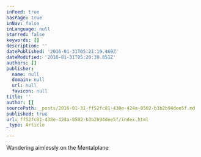 ```yaml
---
inFeed: true
hasPage: true
inNav: false
inLanguage: null
starred: false
keywords: []
description: ''
datePublished: '2016-01-31T05:21:19.469Z'
dateModified: '2016-01-31T05:20:30.851Z'
authors: []
publisher:
  name: null
  domain: null
  url: null
  favicon: null
title: ''
author: []
sourcePath: _posts/2016-01-31-ff52fc81-438e-424a-8502-b3b2b94dee5f.md
published: true
url: ff52fc81-438e-424a-8502-b3b2b94dee5f/index.html
_type: Article

---
```

Wandering aimlessly on the Mentalplane